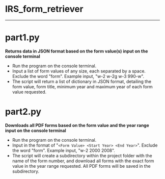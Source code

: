 # IRS_form_retriever
---
# part1.py
**Returns data in JSON format based on the form value(s) input on the console terminal**
- Run the program on the console terminal.
- Input a list of form values of any size, each separated by a space. Exclude the word "form". Example input, "w-2 w-2g w-3 990-w".
- The script will return a list of dictionary in JSON format, detailing the form value, form title, minimum year and maximum year of each form value requested.

# part2.py
**Downloads all PDF forms based on the form value and the year range input on the console terminal**
- Run the program on the console terminal.
- Input in the format of "`<Form Value> <Start Year> <End Year>`". Exclude the word "form". Example input, "w-2 2000 2008".
- The script will create a subdirectory within the project folder with the name of the form number, and download all forms with the exact form value in the year range requested. All PDF forms will be saved in the subdirectory. 
